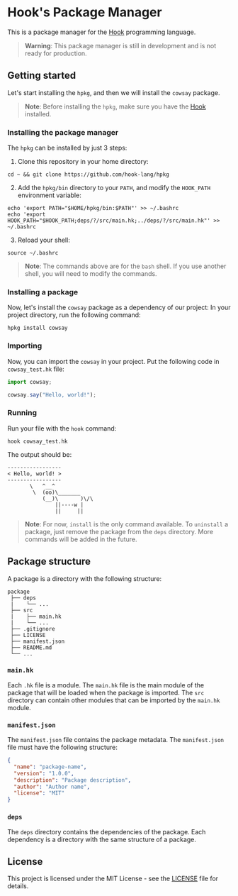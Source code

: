 
# Hook's Package Manager

This is a package manager for the [Hook](https://github.com/hook-lang/hook) programming language.

> **Warning**: This package manager is still in development and is not ready for production.

## Getting started

Let's start installing the `hpkg`, and then we will install the `cowsay` package.

> **Note**: Before installing the `hpkg`, make sure you have the [Hook](https://github.com/hook-lang/hook) installed.

### Installing the package manager

The `hpkg` can be installed by just 3 steps:

1. Clone this repository in your home directory:

```
cd ~ && git clone https://github.com/hook-lang/hpkg
```

2. Add the `hpkg/bin` directory to your `PATH`, and modify the `HOOK_PATH` environment variable:

```
echo 'export PATH="$HOME/hpkg/bin:$PATH"' >> ~/.bashrc
echo 'export HOOK_PATH="$HOOK_PATH;deps/?/src/main.hk;../deps/?/src/main.hk"' >> ~/.bashrc
```

3. Reload your shell:

```
source ~/.bashrc
```

> **Note**: The commands above are for the `bash` shell. If you use another shell, you will need to modify the commands.

### Installing a package

Now, let's install the `cowsay` package as a dependency of our project:
In your project directory, run the following command:

```
hpkg install cowsay
```

### Importing

Now, you can import the `cowsay` in your project. Put the following code in `cowsay_test.hk` file:

```js
import cowsay;

cowsay.say("Hello, world!");
```

### Running

Run your file with the `hook` command:

```
hook cowsay_test.hk
```

The output should be:

```
-----------------
< Hello, world! >
-----------------
       \   ^__^
        \  (oo)\_______
           (__)\       )\/\
               ||----w |
               ||     ||
```

> **Note**: For now, `install` is the only command available. To `uninstall` a package, just remove the package from the `deps` directory. More commands will be added in the future.

## Package structure

A package is a directory with the following structure:

```
package
 ├── deps
 |    └── ...
 ├── src
 |    ├── main.hk
 |    └── ...
 ├── .gitignore
 ├── LICENSE
 ├── manifest.json
 ├── README.md
 └── ...
```

### `main.hk`

Each `.hk` file is a module. The `main.hk` file is the main module of the package that will be loaded when the package is imported.
The `src` directory can contain other modules that can be imported by the `main.hk` module.

### `manifest.json`

The `manifest.json` file contains the package metadata. The `manifest.json` file must have the following structure:

```json
{
  "name": "package-name",
  "version": "1.0.0",
  "description": "Package description",
  "author": "Author name",
  "license": "MIT"
}
```

### `deps`

The `deps` directory contains the dependencies of the package. Each dependency is a directory with the same structure of a package.

## License

This project is licensed under the MIT License - see the [LICENSE](LICENSE) file for details.
